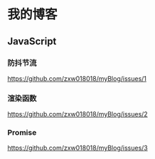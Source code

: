# 我的博客
## JavaScript
### 防抖节流
https://github.com/zxw018018/myBlog/issues/1
### 渲染函数
https://github.com/zxw018018/myBlog/issues/2
### Promise
https://github.com/zxw018018/myBlog/issues/3
